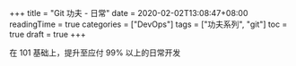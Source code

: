 +++
title = "Git 功夫 - 日常"
date = 2020-02-02T13:08:47+08:00
readingTime = true
categories = ["DevOps"]
tags = ["功夫系列", "git"]
toc = true
draft = true
+++

在 101 基础上，提升至应付 99% 以上的日常开发

<!--more-->
